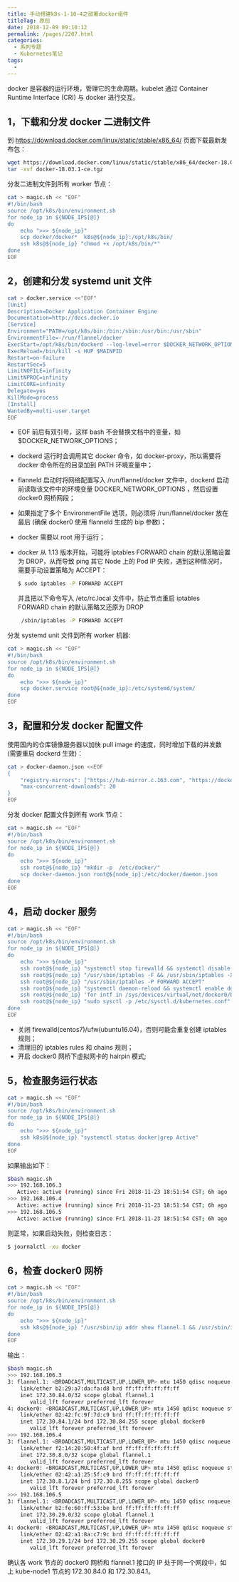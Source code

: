 ```yaml
---
title: 手动搭建k8s-1-10-4之部署docker组件
titleTag: 原创
date: 2018-12-09 09:10:12
permalink: /pages/2207.html
categories:
  - 系列专题
  - Kubernetes笔记
tags:
  - 
---
```


docker 是容器的运行环境，管理它的生命周期。kubelet 通过 Container Runtime Interface (CRI) 与 docker 进行交互。











## 1，下载和分发 docker 二进制文件



到 https://download.docker.com/linux/static/stable/x86_64/ 页面下载最新发布包：



```sh
wget https://download.docker.com/linux/static/stable/x86_64/docker-18.03.1-ce.tgz
tar -xvf docker-18.03.1-ce.tgz
```



分发二进制文件到所有 worker 节点：



```sh
cat > magic.sh << "EOF"
#!/bin/bash
source /opt/k8s/bin/environment.sh
for node_ip in ${NODE_IPS[@]}
do
    echo ">>> ${node_ip}" 
    scp docker/docker*  k8s@${node_ip}:/opt/k8s/bin/
    ssh k8s@${node_ip} "chmod +x /opt/k8s/bin/*"
done
EOF
```



## 2，创建和分发 systemd unit 文件



```sh
cat > docker.service <<"EOF"
[Unit]
Description=Docker Application Container Engine
Documentation=http://docs.docker.io
[Service]
Environment="PATH=/opt/k8s/bin:/bin:/sbin:/usr/bin:/usr/sbin"
EnvironmentFile=-/run/flannel/docker
ExecStart=/opt/k8s/bin/dockerd --log-level=error $DOCKER_NETWORK_OPTIONS
ExecReload=/bin/kill -s HUP $MAINPID
Restart=on-failure
RestartSec=5
LimitNOFILE=infinity
LimitNPROC=infinity
LimitCORE=infinity
Delegate=yes
KillMode=process
[Install]
WantedBy=multi-user.target
EOF
```



- EOF 前后有双引号，这样 bash 不会替换文档中的变量，如 $DOCKER_NETWORK_OPTIONS；

- dockerd 运行时会调用其它 docker 命令，如 docker-proxy，所以需要将 docker 命令所在的目录加到 PATH 环境变量中；

- flanneld 启动时将网络配置写入 /run/flannel/docker 文件中，dockerd 启动前读取该文件中的环境变量 DOCKER_NETWORK_OPTIONS ，然后设置 docker0 网桥网段；

- 如果指定了多个 EnvironmentFile 选项，则必须将 /run/flannel/docker 放在最后 (确保 docker0 使用 flanneld 生成的 bip 参数)；

- docker 需要以 root 用于运行；

- docker 从 1.13 版本开始，可能将 iptables FORWARD chain 的默认策略设置为 DROP，从而导致 ping 其它 Node 上的 Pod IP 失败，遇到这种情况时，需要手动设置策略为 ACCEPT：

  ```sh
  $ sudo iptables -P FORWARD ACCEPT
  ```

  并且把以下命令写入 /etc/rc.local 文件中，防止节点重启 iptables FORWARD chain 的默认策略又还原为 DROP

  ```sh
   /sbin/iptables -P FORWARD ACCEPT
  ```



分发 systemd unit 文件到所有 worker 机器:



```sh
cat > magic.sh << "EOF"
#!/bin/bash
source /opt/k8s/bin/environment.sh
for node_ip in ${NODE_IPS[@]}
do
    echo ">>> ${node_ip}" 
    scp docker.service root@${node_ip}:/etc/systemd/system/
done
EOF
```



## 3，配置和分发 docker 配置文件



使用国内的仓库镜像服务器以加快 pull image 的速度，同时增加下载的并发数 (需要重启 dockerd 生效)：



```sh
cat > docker-daemon.json <<EOF
{
    "registry-mirrors": ["https://hub-mirror.c.163.com", "https://docker.mirrors.ustc.edu.cn"],
    "max-concurrent-downloads": 20
}
EOF
```



分发 docker 配置文件到所有 work 节点：



```sh
cat > magic.sh << "EOF"
#!/bin/bash
source /opt/k8s/bin/environment.sh
for node_ip in ${NODE_IPS[@]}
do
    echo ">>> ${node_ip}" 
    ssh root@${node_ip} "mkdir -p  /etc/docker/"
    scp docker-daemon.json root@${node_ip}:/etc/docker/daemon.json
done
EOF
```



## 4，启动 docker 服务



```sh
cat > magic.sh << "EOF"
#!/bin/bash
source /opt/k8s/bin/environment.sh
for node_ip in ${NODE_IPS[@]}
do
    echo ">>> ${node_ip}" 
    ssh root@${node_ip} "systemctl stop firewalld && systemctl disable firewalld"
    ssh root@${node_ip} "/usr/sbin/iptables -F && /usr/sbin/iptables -X && /usr/sbin/iptables -F -t nat && /usr/sbin/iptables -X -t nat"
    ssh root@${node_ip} "/usr/sbin/iptables -P FORWARD ACCEPT"
    ssh root@${node_ip} "systemctl daemon-reload && systemctl enable docker && systemctl start docker"
    ssh root@${node_ip} 'for intf in /sys/devices/virtual/net/docker0/brif/*; do echo 1 > $intf/hairpin_mode; done'
    ssh root@${node_ip} "sudo sysctl -p /etc/sysctl.d/kubernetes.conf"
done
EOF
```



- 关闭 firewalld(centos7)/ufw(ubuntu16.04)，否则可能会重复创建 iptables 规则；
- 清理旧的 iptables rules 和 chains 规则；
- 开启 docker0 网桥下虚拟网卡的 hairpin 模式;



## 5，检查服务运行状态



```sh
cat > magic.sh << "EOF"
#!/bin/bash
source /opt/k8s/bin/environment.sh
for node_ip in ${NODE_IPS[@]}
do
    echo ">>> ${node_ip}" 
    ssh k8s@${node_ip} "systemctl status docker|grep Active"
done
EOF
```



如果输出如下：



```sh
$bash magic.sh
>>> 192.168.106.3
   Active: active (running) since Fri 2018-11-23 18:51:54 CST; 6h ago
>>> 192.168.106.4
   Active: active (running) since Fri 2018-11-23 18:51:54 CST; 6h ago
>>> 192.168.106.5
   Active: active (running) since Fri 2018-11-23 18:51:54 CST; 6h ago
```



则正常，如果启动失败，则检查日志：



```sh
$ journalctl -xu docker
```



## 6，检查 docker0 网桥



```sh
cat > magic.sh << "EOF"
#!/bin/bash
source /opt/k8s/bin/environment.sh
for node_ip in ${NODE_IPS[@]}
do
    echo ">>> ${node_ip}" 
    ssh k8s@${node_ip} "/usr/sbin/ip addr show flannel.1 && /usr/sbin/ip addr show docker0"
done
EOF
```



输出：



```sh
$bash magic.sh
>>> 192.168.106.3
3: flannel.1: <BROADCAST,MULTICAST,UP,LOWER_UP> mtu 1450 qdisc noqueue state UNKNOWN group default
    link/ether b2:29:a7:da:fa:d8 brd ff:ff:ff:ff:ff:ff
    inet 172.30.84.0/32 scope global flannel.1
       valid_lft forever preferred_lft forever
4: docker0: <BROADCAST,MULTICAST,UP,LOWER_UP> mtu 1450 qdisc noqueue state UP group default
    link/ether 02:42:fc:9f:7d:c9 brd ff:ff:ff:ff:ff:ff
    inet 172.30.84.1/24 brd 172.30.84.255 scope global docker0
       valid_lft forever preferred_lft forever
>>> 192.168.106.4
3: flannel.1: <BROADCAST,MULTICAST,UP,LOWER_UP> mtu 1450 qdisc noqueue state UNKNOWN group default
    link/ether f2:14:20:50:4f:af brd ff:ff:ff:ff:ff:ff
    inet 172.30.8.0/32 scope global flannel.1
       valid_lft forever preferred_lft forever
4: docker0: <BROADCAST,MULTICAST,UP,LOWER_UP> mtu 1450 qdisc noqueue state UP group default
    link/ether 02:42:a1:25:5f:c9 brd ff:ff:ff:ff:ff:ff
    inet 172.30.8.1/24 brd 172.30.8.255 scope global docker0
       valid_lft forever preferred_lft forever
>>> 192.168.106.5
3: flannel.1: <BROADCAST,MULTICAST,UP,LOWER_UP> mtu 1450 qdisc noqueue state UNKNOWN group default
    link/ether b2:fe:60:ff:53:be brd ff:ff:ff:ff:ff:ff
    inet 172.30.29.0/32 scope global flannel.1
       valid_lft forever preferred_lft forever
4: docker0: <BROADCAST,MULTICAST,UP,LOWER_UP> mtu 1450 qdisc noqueue state UP group default
    link/ether 02:42:a1:8a:c7:9c brd ff:ff:ff:ff:ff:ff
    inet 172.30.29.1/24 brd 172.30.29.255 scope global docker0
       valid_lft forever preferred_lft forever
```



确认各 work 节点的 docker0 网桥和 flannel.1 接口的 IP 处于同一个网段中，如上 kube-node1 节点的 172.30.84.0 和 172.30.84.1。
